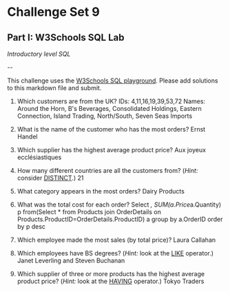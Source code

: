 # Challenge Set 9
## Part I: W3Schools SQL Lab 

*Introductory level SQL*

--

This challenge uses the [W3Schools SQL playground](http://www.w3schools.com/sql/trysql.asp?filename=trysql_select_all). Please add solutions to this markdown file and submit.

1. Which customers are from the UK?
IDs: 4,11,16,19,39,53,72
Names: Around the Horn, B's Beverages, Consolidated Holdings, Eastern Connection, Island Trading, North/South, Seven Seas Imports

2. What is the name of the customer who has the most orders?
Ernst Handel

3. Which supplier has the highest average product price?
Aux joyeux ecclésiastiques

4. How many different countries are all the customers from? (*Hint:* consider [DISTINCT](http://www.w3schools.com/sql/sql_distinct.asp).)
21

5. What category appears in the most orders?
Dairy Products

6. What was the total cost for each order?
Select *, SUM(a.Price*a.Quantity) p from(Select * from Products join OrderDetails on Products.ProductID=OrderDetails.ProductID) a group by a.OrderID order by p desc
7. Which employee made the most sales (by total price)?
Laura Callahan
8. Which employees have BS degrees? (*Hint:* look at the [LIKE](http://www.w3schools.com/sql/sql_like.asp) operator.)
Janet Leverling and Steven Buchanan
9. Which supplier of three or more products has the highest average product price? (*Hint:* look at the [HAVING](http://www.w3schools.com/sql/sql_having.asp) operator.)
Tokyo Traders